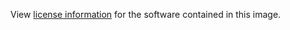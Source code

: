 View [license information](https://github.com/vmware/photon/blob/master/LICENSE) for the software contained in this image.
